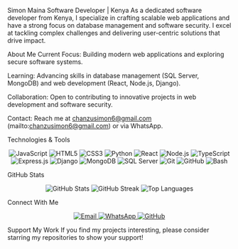 Simon Maina
Software Developer | Kenya
As a dedicated software developer from Kenya, I specialize in crafting scalable web applications and have a strong focus on database management and software security. I excel at tackling complex challenges and delivering user-centric solutions that drive impact.  

 
 About Me
Current Focus: Building modern web applications and exploring secure software systems.  

Learning: Advancing skills in database management (SQL Server, MongoDB) and web development (React, Node.js, Django).  

Collaboration: Open to contributing to innovative projects in web development and software security.  

Contact: Reach me at chanzusimon6@gmail.com (mailto:chanzusimon6@gmail.com) or via WhatsApp.

 Technologies & Tools
<p align="center">  
  <img src="https://img.shields.io/badge/JavaScript-%23F7DF1E.svg?&style=flat-square&logo=javascript&logoColor=black" alt="JavaScript" />  
  <img src="https://img.shields.io/badge/HTML5-%23E34F26.svg?&style=flat-square&logo=html5&logoColor=white" alt="HTML5" />  
  <img src="https://img.shields.io/badge/CSS3-%231572B6.svg?&style=flat-square&logo=css3&logoColor=white" alt="CSS3" />  
  <img src="https://img.shields.io/badge/Python-%233776AB.svg?&style=flat-square&logo=python&logoColor=white" alt="Python" />  
  <img src="https://img.shields.io/badge/React-%2361DAFB.svg?&style=flat-square&logo=react&logoColor=black" alt="React" />  
  <img src="https://img.shields.io/badge/Node.js-%23339933.svg?&style=flat-square&logo=nodedotjs&logoColor=white" alt="Node.js" />  
  <img src="https://img.shields.io/badge/TypeScript-%23007ACC.svg?&style=flat-square&logo=typescript&logoColor=white" alt="TypeScript" />  
  <img src="https://img.shields.io/badge/Express.js-%23000000.svg?&style=flat-square&logo=express&logoColor=white" alt="Express.js" />  
  <img src="https://img.shields.io/badge/Django-%23092E20.svg?&style=flat-square&logo=django&logoColor=white" alt="Django" />  
  <img src="https://img.shields.io/badge/MongoDB-%2347A248.svg?&style=flat-square&logo=mongodb&logoColor=white" alt="MongoDB" />  
  <img src="https://img.shields.io/badge/SQL%20Server-%23CC2927.svg?&style=flat-square&logo=microsoftsqlserver&logoColor=white" alt="SQL Server" />  
  <img src="https://img.shields.io/badge/Git-%23F05032.svg?&style=flat-square&logo=git&logoColor=white" alt="Git" />  
  <img src="https://img.shields.io/badge/GitHub-%23181717.svg?&style=flat-square&logo=github&logoColor=white" alt="GitHub" />  
  <img src="https://img.shields.io/badge/Bash-%234EAA25.svg?&style=flat-square&logo=gnu-bash&logoColor=white" alt="Bash" />  
</p>  
 GitHub Stats
<p align="center">  
  <img src="https://github-readme-stats.vercel.app/api?username=maina2&count_private=true&show_icons=true&theme=dark&layout=compact" alt="GitHub Stats" />  
  <img src="https://github-readme-streak-stats.herokuapp.com?user=maina2&theme=dark&hide_border=true" alt="GitHub Streak" />  
  <img src="https://github-readme-stats.vercel.app/api/top-langs?username=maina2&show_icons=true&locale=en&layout=compact&theme=dark" alt="Top Languages" />  
</p>  
 Connect With Me
<p align="center">  
  <a href="mailto:chanzusimon6@gmail.com">  
    <img src="https://img.shields.io/badge/Email-%23D14836.svg?&style=for-the-badge&logo=gmail&logoColor=white" alt="Email" />  
  </a>  
  <a href="https://wa.me/717417314">  
    <img src="https://img.shields.io/badge/WhatsApp-%2325D366.svg?&style=for-the-badge&logo=whatsapp&logoColor=white" alt="WhatsApp" />  
  </a>  
  <a href="https://github.com/maina2">  
    <img src="https://img.shields.io/badge/GitHub-%23181717.svg?&style=for-the-badge&logo=github&logoColor=white" alt="GitHub" />  
  </a>  
</p>  
 Support My Work
If you find my projects interesting, please consider starring  my repositories to show your support!  

